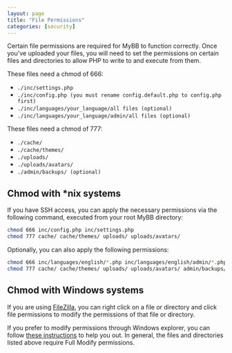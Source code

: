 ```yaml
---
layout: page
title: "File Permissions"
categories: [security]
---
```


Certain file permissions are required for MyBB to function correctly. Once you've uploaded your files, you will need to set the permissions on certain files and directories to allow PHP to write to and execute from them.

These files need a chmod of 666:
* `./inc/settings.php`
* `./inc/config.php (you must rename config.default.php to config.php first)`
* `./inc/languages/your_language/all files (optional)`
* `./inc/languages/your_language/admin/all files (optional)`

These files need a chmod of 777:
* `./cache/`
* `./cache/themes/`
* `./uploads/`
* `./uploads/avatars/`
* `./admin/backups/ (optional)`

## Chmod with *nix systems

If you have SSH access, you can apply the necessary permissions via the following command, executed from your root MyBB directory:

```sh
chmod 666 inc/config.php inc/settings.php
chmod 777 cache/ cache/themes/ uploads/ uploads/avatars/
```

Optionally, you can also apply the following permissions:

```sh
chmod 666 inc/languages/english/*.php inc/languages/english/admin/*.php
chmod 777 cache/ cache/themes/ uploads/ uploads/avatars/ admin/backups/
```

## Chmod with Windows systems

If you are using [FileZilla](https://filezilla-project.org/), you can right click on a file or directory and click file permissions to modify the permissions of that file or directory.

If you prefer to modify permissions through Windows explorer, you can follow [these instructions](https://technet.microsoft.com/en-us/library/bb727008.aspx) to help you out. In general, the files and directories listed above require Full Modify permissions.
